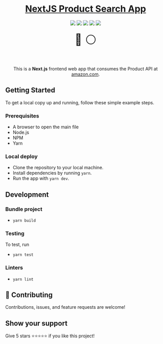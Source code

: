 <div align="center">
<h1><a href="#" target="_blank">NextJS Product Search App</a></h1>
</div>

<div align="center">
  <img src="https://img.shields.io/badge/-NextJS-000000?logo=nextdotjs">
  <img src="https://img.shields.io/badge/-ReactJS-61DAFB?logo=react&logoColor=black">
  <img src="https://img.shields.io/badge/-TypeScript-3178C6?logo=TypeScript&logoColor=white">
  <img src="https://img.shields.io/badge/-React%20Query-FF4154?logo=reactquery&logoColor=white">
  
  <img src="https://img.shields.io/badge/-TypeScript-3178C6?logo=TypeScript&logoColor=white">
</div>

<br>

<div align="center" style="font-size:35px">🔴 ⚪️</div>

<br>
<br>


<p align="center">This is a <strong>Next.js</strong> frontend web app that consumes the Product API at <a href="https://www.amazon.com/" target="_blank">amazon.com</a>.</p>

## Getting Started

To get a local copy up and running, follow these simple example steps.

### Prerequisites
- A browser to open the main file
- Node.js
- NPM
- Yarn

### Local deploy
- Clone the repository to your local machine.
- Install dependencies by running `yarn`.
- Run the app with `yarn dev`.

## Development

### Bundle project

- `yarn build`
### Testing
To test, run

- `yarn test`

### Linters

- `yarn lint`

## 🤝 Contributing

Contributions, issues, and feature requests are welcome!

## Show your support

Give 5 stars ⭐️⭐️⭐️⭐️⭐️ if you like this project! 
